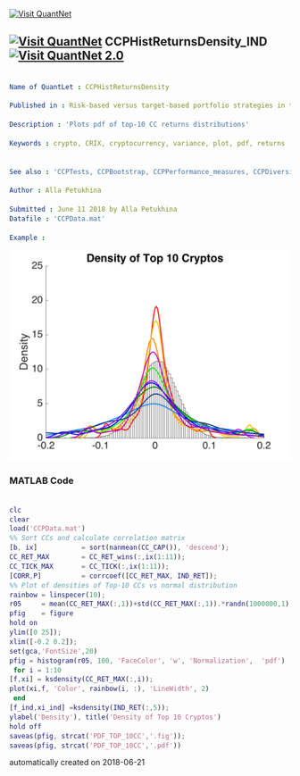 [<img src="https://github.com/QuantLet/Styleguide-and-FAQ/blob/master/pictures/banner.png" width="888" alt="Visit QuantNet">](http://quantlet.de/)

## [<img src="https://github.com/QuantLet/Styleguide-and-FAQ/blob/master/pictures/qloqo.png" alt="Visit QuantNet">](http://quantlet.de/) **CCPHistReturnsDensity_IND** [<img src="https://github.com/QuantLet/Styleguide-and-FAQ/blob/master/pictures/QN2.png" width="60" alt="Visit QuantNet 2.0">](http://quantlet.de/)

```yaml

Name of QuantLet : CCPHistReturnsDensity

Published in : Risk-based versus target-based portfolio strategies in the cryptocurrency market

Description : 'Plots pdf of top-10 CC returns distributions'

Keywords : crypto, CRIX, cryptocurrency, variance, plot, pdf, returns


See also : 'CCPTests, CCPBootstrap, CCPPerformance_measures, CCPDiversification_measures'

Author : Alla Petukhina

Submitted : June 11 2018 by Alla Petukhina
Datafile : 'CCPData.mat'

Example : 
```

![Picture1](PDF_TOP_10CC.png)

### MATLAB Code
```matlab

clc
clear
load('CCPData.mat')
%% Sort CCs and calculate correlation matrix
[b, ix]           = sort(nanmean(CC_CAP()), 'descend');
CC_RET_MAX        = CC_RET_wins(:,ix(1:11));
CC_TICK_MAX       = CC_TICK(:,ix(1:11));
[CORR,P]          = corrcoef([CC_RET_MAX, IND_RET]);
%% Plot of densities of Top-10 CCs vs normal distribution
rainbow = linspecer(10);
r05     = mean(CC_RET_MAX(:,1))+std(CC_RET_MAX(:,1)).*randn(1000000,1);
pfig    = figure
hold on
ylim([0 25]);
xlim([-0.2 0.2]);
set(gca,'FontSize',20)
pfig = histogram(r05, 100, 'FaceColor', 'w', 'Normalization',  'pdf')
 for i = 1:10
[f,xi] = ksdensity(CC_RET_MAX(:,i));
plot(xi,f, 'Color', rainbow(i, :), 'LineWidth', 2)
 end
[f_ind,xi_ind] =ksdensity(IND_RET(:,5));
ylabel('Density'), title('Density of Top 10 Cryptos')
hold off
saveas(pfig, strcat('PDF_TOP_10CC','.fig'));
saveas(pfig, strcat('PDF_TOP_10CC','.pdf'))
 ```
automatically created on 2018-06-21
